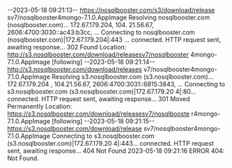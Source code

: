 --2023-05-18 09:21:13--  https://nosqlbooster.com/s3/download/release
sv7/nosqlbooster4mongo-7.1.0.AppImage                                Resolving nosqlbooster.com (nosqlbooster.com)... 172.67.179.204, 104.
21.56.67, 2606:4700:3030::ac43:b3cc, ...                             Connecting to nosqlbooster.com (nosqlbooster.com)|172.67.179.204|:443
... connected.                                                       HTTP request sent, awaiting response... 302 Found
Location: http://s3.nosqlbooster.com/download/releasesv7/nosqlbooster
4mongo-7.1.0.AppImage [following]                                    --2023-05-18 09:21:14--  http://s3.nosqlbooster.com/download/releases
v7/nosqlbooster4mongo-7.1.0.AppImage                                 Resolving s3.nosqlbooster.com (s3.nosqlbooster.com)... 172.67.179.204
, 104.21.56.67, 2606:4700:3031::6815:3843, ...                       Connecting to s3.nosqlbooster.com (s3.nosqlbooster.com)|172.67.179.20
4|:80... connected.                                                  HTTP request sent, awaiting response... 301 Moved Permanently
Location: https://s3.nosqlbooster.com/download/releasesv7/nosqlbooste
r4mongo-7.1.0.AppImage [following]                                   --2023-05-18 09:21:15--  https://s3.nosqlbooster.com/download/release
sv7/nosqlbooster4mongo-7.1.0.AppImage                                Connecting to s3.nosqlbooster.com (s3.nosqlbooster.com)|172.67.179.20
4|:443... connected.                                                 HTTP request sent, awaiting response... 404 Not Found
2023-05-18 09:21:16 ERROR 404: Not Found.


